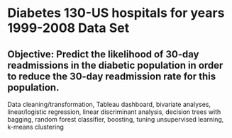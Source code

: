 # Diabetes 130-US hospitals for years 1999-2008 Data Set

## Objective: Predict the likelihood of 30-day readmissions in the diabetic population in order to reduce the 30-day readmission rate for this population.

Data cleaning/transformation, Tableau dashboard,  bivariate analyses, linear/logistic regression, 
linear discriminant analysis, decision trees with bagging, random forest classifier, boosting, tuning
unsupervised learning, k-means clustering
